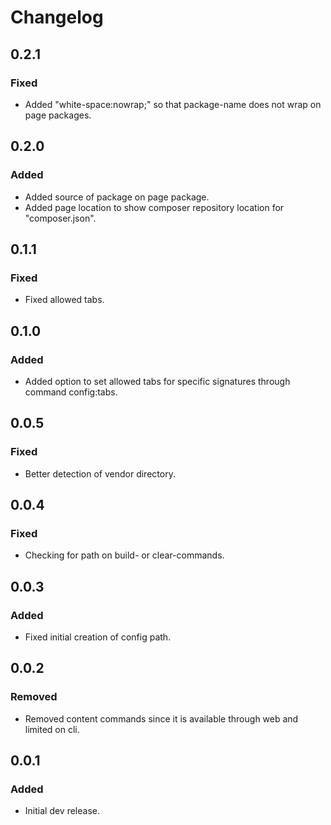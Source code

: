 # Changelog

## 0.2.1

### Fixed
- Added "white-space:nowrap;" so that package-name does not wrap on page packages.

## 0.2.0

### Added
- Added source of package on page package.
- Added page location to show composer repository location for "composer.json".

## 0.1.1

### Fixed
- Fixed allowed tabs.

## 0.1.0

### Added
- Added option to set allowed tabs for specific signatures through command config:tabs.

## 0.0.5

### Fixed
- Better detection of vendor directory.

## 0.0.4

### Fixed
- Checking for path on build- or clear-commands.

## 0.0.3

### Added
- Fixed initial creation of config path.

## 0.0.2

### Removed
- Removed content commands since it is available through web and limited on cli.

## 0.0.1

### Added
- Initial dev release.
